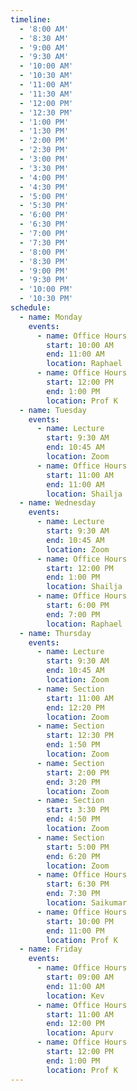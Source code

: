 ```yaml
---
timeline:
  - '8:00 AM'
  - '8:30 AM'
  - '9:00 AM'
  - '9:30 AM'
  - '10:00 AM'
  - '10:30 AM'
  - '11:00 AM'
  - '11:30 AM'
  - '12:00 PM'
  - '12:30 PM'
  - '1:00 PM'
  - '1:30 PM'
  - '2:00 PM'
  - '2:30 PM'
  - '3:00 PM'
  - '3:30 PM'
  - '4:00 PM'
  - '4:30 PM'
  - '5:00 PM'
  - '5:30 PM'
  - '6:00 PM'
  - '6:30 PM'
  - '7:00 PM'
  - '7:30 PM'
  - '8:00 PM'
  - '8:30 PM'
  - '9:00 PM'
  - '9:30 PM'
  - '10:00 PM'
  - '10:30 PM'
schedule:
  - name: Monday
    events:
      - name: Office Hours
        start: 10:00 AM
        end: 11:00 AM
        location: Raphael
      - name: Office Hours
        start: 12:00 PM
        end: 1:00 PM
        location: Prof K
  - name: Tuesday
    events:
      - name: Lecture
        start: 9:30 AM
        end: 10:45 AM
        location: Zoom
      - name: Office Hours
        start: 11:00 AM
        end: 11:00 AM
        location: Shailja
  - name: Wednesday
    events:
      - name: Lecture
        start: 9:30 AM
        end: 10:45 AM
        location: Zoom
      - name: Office Hours
        start: 12:00 PM
        end: 1:00 PM
        location: Shailja
      - name: Office Hours
        start: 6:00 PM
        end: 7:00 PM
        location: Raphael
  - name: Thursday
    events:
      - name: Lecture
        start: 9:30 AM
        end: 10:45 AM
        location: Zoom
      - name: Section
        start: 11:00 AM
        end: 12:20 PM
        location: Zoom
      - name: Section
        start: 12:30 PM
        end: 1:50 PM
        location: Zoom
      - name: Section
        start: 2:00 PM
        end: 3:20 PM
        location: Zoom
      - name: Section
        start: 3:30 PM
        end: 4:50 PM
        location: Zoom
      - name: Section
        start: 5:00 PM
        end: 6:20 PM
        location: Zoom
      - name: Office Hours
        start: 6:30 PM
        end: 7:30 PM
        location: Saikumar
      - name: Office Hours
        start: 10:00 PM
        end: 11:00 PM
        location: Prof K
  - name: Friday
    events:
      - name: Office Hours
        start: 09:00 AM
        end: 11:00 AM
        location: Kev
      - name: Office Hours
        start: 11:00 AM
        end: 12:00 PM
        location: Apurv
      - name: Office Hours
        start: 12:00 PM
        end: 1:00 PM
        location: Prof K
---
```


